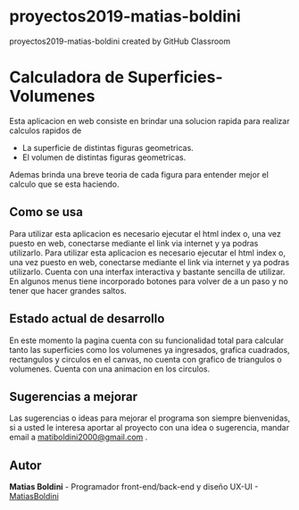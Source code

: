 # proyectos2019-matias-boldini
proyectos2019-matias-boldini created by GitHub Classroom

# Calculadora de Superficies-Volumenes

Esta aplicacion en web consiste en brindar una solucion rapida para realizar calculos rapidos de
* La superficie de distintas figuras geometricas.
* El volumen de distintas figuras geometricas.

Ademas brinda una breve teoria de cada figura para entender mejor el calculo que se esta haciendo.


## Como se usa

Para utilizar esta aplicacion es necesario ejecutar el html index o, una vez puesto en web, conectarse mediante el link via internet y ya podras utilizarlo.
Para utilizar esta aplicacion es necesario ejecutar el html index o, una vez puesto en web, conectarse mediante el link via internet y ya podras utilizarlo. 
Cuenta con una interfax interactiva y bastante sencilla de utilizar.
En algunos menus tiene incorporado botones para volver de a un paso y no tener que hacer grandes saltos.


## Estado actual de desarrollo

En este momento la pagina cuenta con su funcionalidad total para calcular tanto las superficies como los volumenes ya ingresados, grafica cuadrados, rectangulos y circulos en el canvas, no cuenta con grafico de triangulos o volumenes.
Cuenta con una animacion en los circulos.


## Sugerencias a mejorar

Las sugerencias o ideas para mejorar el programa son siempre bienvenidas, si a usted le interesa aportar al proyecto con una idea o sugerencia, mandar email a matiboldini2000@gmail.com .

## Autor

**Matias Boldini** - Programador front-end/back-end y diseño UX-UI - [MatiasBoldini](https://github.com/MatiasBoldini)
